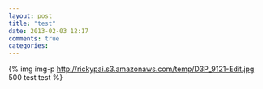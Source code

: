 ```yaml
---
layout: post
title: "test"
date: 2013-02-03 12:17
comments: true
categories: 
---
```


{% img img-p http://rickypai.s3.amazonaws.com/temp/D3P_9121-Edit.jpg 500 test test %}